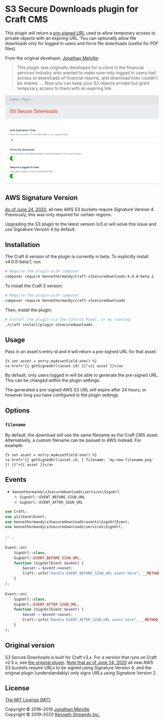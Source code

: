 # S3 Secure Downloads plugin for Craft CMS

This plugin will return a [pre-signed URL](http://docs.aws.amazon.com/AmazonS3/latest/dev/ShareObjectPreSignedURL.html) used to allow temporary access to private objects with an expiring URL. You can optionally allow file downloads only for logged in users and force file downloads (useful for PDF files).

From the original developer, [Jonathan Melville](https://github.com/jonathanmelville/s3securedownloads):

> This plugin was originally developed for a client in the financial services industry who wanted to make sure only logged in users had access to downloads of financial reports, and download links couldn’t be shared. … Now you can keep your S3 objects private but grant temporary access to them with an expiring link. 

![Screenshot of the plugin settings.](./src/resources/screenshots/screenshot.png)

## AWS Signature Version

[As of June 24, 2020](https://aws.amazon.com/blogs/aws/amazon-s3-update-sigv2-deprecation-period-extended-modified/), all new AWS S3 buckets require Signature Version 4. Previously, this was only required for certain regions.

Upgrading the S3 plugin to the latest version (v3.x) will solve this issue and use Signature Version 4 by default.

## Installation

The Craft 4 version of the plugin is currently in beta. To explicitly install v4.0.0-beta.1, run:

```sh
# Require the plugin with composer
composer require kennethormandy/craft-s3securedownloads:4.0.0-beta.1
```

To install the Craft 3 version:

```sh
# Require the plugin with composer
composer require kennethormandy/craft-s3securedownloads
```


Then, install the plugin:

```sh
# Install the plugin via the Control Panel, or by running:
./craft install/plugin s3securedownloads
```

## Usage

Pass in an asset's entry id and it will return a pre-signed URL for that asset:

```twig
{% set asset = entry.myAssetField.one() %}
<a href="{{ getSignedUrl(asset.id) }}">{{ asset }}</a>
```

By default, only users logged in will be able to generate the pre-signed URL. This can be changed within the plugin settings.

The generated a pre-signed AWS S3 URL will expire after 24 hours, or however long you have configured in the plugin settings.

## Options

### `filename`

By default, the download will use the same filename as the Craft CMS asset. Alternatively, a custom filename can be passed to AWS instead. For example:

```twig
{% set asset = entry.myAssetField.one() %}
<a href="{{ getSignedUrl(asset.id, { filename: 'my-new-filename.png' }) }}">{{ asset }}</a>
```

<!--

## AWS S3 configuration

- Make sure you have configured the Craft AWS S3 plugin and setup an [AWS IAM permissions](https://github.com/craftcms/aws-s3#aws-iam-permissions)
- Works with or without “Objects can be public” for S3 bucket public access permissions
- Set “Assets in this volume have public URLs” to `true`, and give the bucket URL (although from more recent testing, you can set the bucket URL and then disable it, and the asset.url won’t be given? Maybe this is preferable in terms of config?)
- Set “Make Uploads Public” to `false`

- Optionally, configure the bucket to block certain signature versions https://docs.aws.amazon.com/AmazonS3/latest/API/bucket-policy-s3-sigv4-conditions.html

-->

## Events

- `kennethormandy\s3securedownloads\services\SignUrl`
  - `SignUrl::EVENT_BEFORE_SIGN_URL`
  - `SignUrl::EVENT_AFTER_SIGN_URL`

```php
use Craft;
use yii\base\Event;
use kennethormandy\s3securedownloads\events\SignUrlEvent;
use kennethormandy\s3securedownloads\services\SignUrl;

// …

Event::on(
    SignUrl::class,
    SignUrl::EVENT_BEFORE_SIGN_URL,
    function (SignUrlEvent $event) {
        $asset = $event->asset;
        Craft::info("Handle EVENT_BEFORE_SIGN_URL event here", __METHOD__);
    }
);

Event::on(
    SignUrl::class,
    SignUrl::EVENT_AFTER_SIGN_URL,
    function (SignUrlEvent $event) {
        $asset = $event->asset;
        Craft::info("Handle EVENT_AFTER_SIGN_URL event here", __METHOD__);
    }
);
```

## Original version

S3 Secure Downloads is built for Craft v3.x. For a version that runs on Craft v2.5.x, see [the original plugin](https://github.com/jonathanmelville/s3securedownloads). [Note that as of June 24, 2020](https://aws.amazon.com/blogs/aws/amazon-s3-update-sigv2-deprecation-period-extended-modified/) all new AWS S3 buckets require URLs to be signed using Signature Version 4, and the original plugin (understandably) only signs URLs using Signature Version 2.

## License

[The MIT License (MIT)](./LICENSE.md)

Copyright © 2016–2019 [Jonathan Melville](https://github.com/jonathanmelville/s3securedownloads)<br/>
Copyright © 2019–2020 [Kenneth Ormandy Inc.](https://kennethormandy.com)
